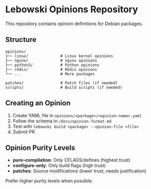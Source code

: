 # Lebowski Opinions Repository

This repository contains opinion definitions for Debian packages.

## Structure

```
opinions/
├── linux/              # Linux kernel opinions
├── nginx/              # nginx opinions
├── python3/            # Python opinions
├── redis/              # Redis opinions
└── ...                 # More packages

patches/                # Patch files (if needed)
scripts/                # Build scripts (if needed)
```

## Creating an Opinion

1. Create YAML file in `opinions/<package>/<opinion-name>.yaml`
2. Follow the schema in `/docs/opinion-format.md`
3. Test with `lebowski build <package> --opinion-file <file>`
4. Submit PR

## Opinion Purity Levels

- **pure-compilation**: Only CFLAGS/defines (highest trust)
- **configure-only**: Only build flags (high trust)
- **patches**: Source modifications (lower trust, needs justification)

Prefer higher purity levels when possible.
